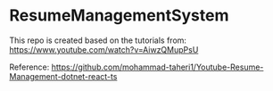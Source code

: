 # ResumeManagementSystem

This repo is created based on the tutorials from: https://www.youtube.com/watch?v=AiwzQMupPsU

Reference: https://github.com/mohammad-taheri1/Youtube-Resume-Management-dotnet-react-ts
